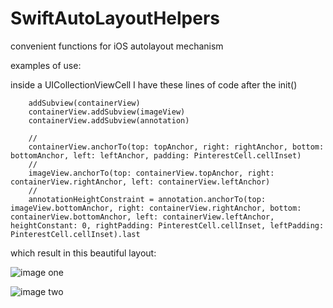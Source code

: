 # SwiftAutoLayoutHelpers
convenient functions for iOS autolayout mechanism


examples of use:

inside a UICollectionViewCell I have these lines of code after the init()

        addSubview(containerView)
        containerView.addSubview(imageView)
        containerView.addSubview(annotation)
        
        //
        containerView.anchorTo(top: topAnchor, right: rightAnchor, bottom: bottomAnchor, left: leftAnchor, padding: PinterestCell.cellInset)
        //
        imageView.anchorTo(top: containerView.topAnchor, right: containerView.rightAnchor, left: containerView.leftAnchor)
        //
        annotationHeightConstraint = annotation.anchorTo(top: imageView.bottomAnchor, right: containerView.rightAnchor, bottom: containerView.bottomAnchor, left: containerView.leftAnchor, heightConstant: 0, rightPadding: PinterestCell.cellInset, leftPadding: PinterestCell.cellInset).last
        
        
        
which result in this beautiful layout:


![image one](http://imgur.com/a/3irrt)

![image two](http://imgur.com/a/lSRmF)



